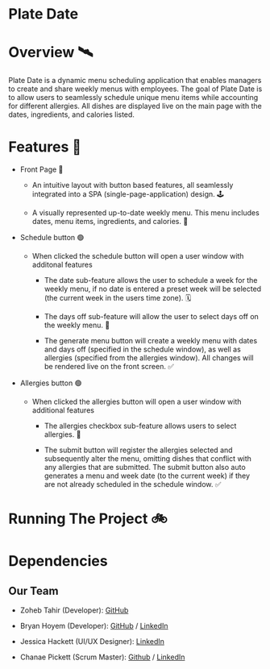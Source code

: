 # Plate Date

# Overview 🛰️
Plate Date is a dynamic menu scheduling application that enables managers to create and share weekly menus with employees. The goal of Plate Date is to allow users to seamlessly schedule unique menu items while accounting for different allergies. All dishes are displayed live on the main page with the dates, ingredients, and calories listed.

# Features 🔑

  - Front Page 🔭
    
    - An intuitive layout with button based features, all seamlessly integrated into a SPA (single-page-application) design. 🕹️
   
    - A visually represented up-to-date weekly menu. This menu includes dates, menu items, ingredients, and calories. 🚀

  - Schedule button 🟢
    
    - When clicked the schedule button will open a user window with additonal features
      -  The date sub-feature allows the user to schedule a week for the weekly menu, if no date is entered a preset week will be                         selected (the current week in the users time zone). 🗓️
        
      -  The days off sub-feature will allow the user to select days off on the weekly menu. 📆
        
      -  The generate menu button will create a weekly menu with dates and days off (specified in the schedule window), as well as          allergies (specified from the allergies window). All changes will be rendered live on the front screen. ✅
     
  - Allergies button 🟢
    
    - When clicked the allergies button will open a user window with additional features
      -  The allergies checkbox sub-feature allows users to select allergies. 🚫 
      
      -  The submit button will register the allergies selected and subsequently alter the menu, omitting dishes that conflict with any                   allergies that are submitted. The submit button also auto generates a menu and week date (to the current week) if they are not already           scheduled in the schedule window. ✅
      
# Running The Project 🚲


# Dependencies 


## Our Team

- Zoheb Tahir (Developer): [GitHub](https://github.com/ZohebTahir)  

- Bryan Hoyem (Developer): [GitHub](https://github.com/bhoyem) / [LinkedIn](https://linkedin.com/in/bryanhoyem)

- Jessica Hackett (UI/UX Designer): [LinkedIn](https://www.linkedin.com/in/jessica-hackett-6725a4325/?trk=opento_sprofile_topcard****)

- Chanae Pickett (Scrum Master): [Github](https://github.com/chanaelynease) / [LinkedIn](https://linkedin.com/in/chanaepickett)

